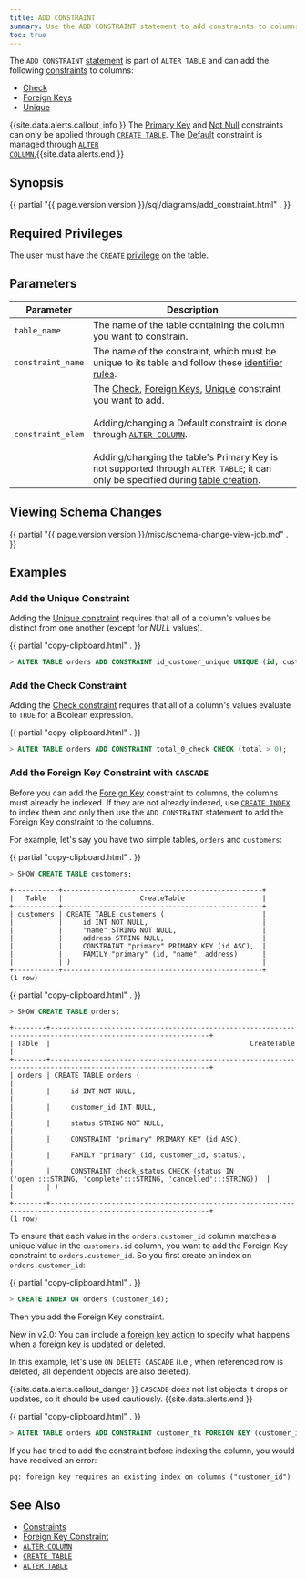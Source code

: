 ```yaml
---
title: ADD CONSTRAINT
summary: Use the ADD CONSTRAINT statement to add constraints to columns.
toc: true
---
```


The `ADD CONSTRAINT` [statement](sql-statements.html) is part of `ALTER TABLE` and can add the following [constraints](constraints.html) to columns:

- [Check](check.html)
- [Foreign Keys](foreign-key.html)
- [Unique](unique.html)

{{site.data.alerts.callout_info }}
The <a href="primary-key.html">Primary Key</a> and <a href="not-null.html">Not Null</a> constraints can only be applied through <a href="create-table.html"><code>CREATE TABLE</code></a>. The <a href="default-value.html">Default</a> constraint is managed through <a href="alter-column.html"><code>ALTER COLUMN</code>.</a>{{site.data.alerts.end }}


## Synopsis

<div>
  {{ partial "{{ page.version.version }}/sql/diagrams/add_constraint.html" . }}
</div>

## Required Privileges

The user must have the `CREATE` [privilege](privileges.html) on the table.

## Parameters

| Parameter | Description |
|-----------|-------------|
| `table_name` | The name of the table containing the column you want to constrain. |
| `constraint_name` | The name of the constraint, which must be unique to its table and follow these [identifier rules](keywords-and-identifiers.html#identifiers). |
| `constraint_elem` | The [Check](check.html), [Foreign Keys](foreign-key.html), [Unique](unique.html) constraint you want to add. <br/><br/>Adding/changing a Default constraint is done through [`ALTER COLUMN`](alter-column.html). <br/><br/>Adding/changing the table's Primary Key is not supported through `ALTER TABLE`; it can only be specified during [table creation](create-table.html#create-a-table-primary-key-defined). |

## Viewing Schema Changes

{{ partial "{{ page.version.version }}/misc/schema-change-view-job.md" . }}

## Examples

### Add the Unique Constraint

Adding the [Unique constraint](unique.html) requires that all of a column's values be distinct from one another (except for *NULL* values).

{{ partial "copy-clipboard.html" . }}
~~~ sql
> ALTER TABLE orders ADD CONSTRAINT id_customer_unique UNIQUE (id, customer);
~~~

### Add the Check Constraint

Adding the [Check constraint](check.html) requires that all of a column's values evaluate to `TRUE` for a Boolean expression.

{{ partial "copy-clipboard.html" . }}
~~~ sql
> ALTER TABLE orders ADD CONSTRAINT total_0_check CHECK (total > 0);
~~~

### Add the Foreign Key Constraint with `CASCADE`

Before you can add the [Foreign Key](foreign-key.html) constraint to columns, the columns must already be indexed. If they are not already indexed, use [`CREATE INDEX`](create-index.html) to index them and only then use the `ADD CONSTRAINT` statement to add the Foreign Key constraint to the columns.

For example, let's say you have two simple tables, `orders` and `customers`:

{{ partial "copy-clipboard.html" . }}
~~~ sql
> SHOW CREATE TABLE customers;
~~~

~~~
+-----------+-------------------------------------------------+
|   Table   |                   CreateTable                   |
+-----------+-------------------------------------------------+
| customers | CREATE TABLE customers (                        |
|           |     id INT NOT NULL,                            |
|           |     "name" STRING NOT NULL,                     |
|           |     address STRING NULL,                        |
|           |     CONSTRAINT "primary" PRIMARY KEY (id ASC),  |
|           |     FAMILY "primary" (id, "name", address)      |
|           | )                                               |
+-----------+-------------------------------------------------+
(1 row)
~~~

{{ partial "copy-clipboard.html" . }}
~~~ sql
> SHOW CREATE TABLE orders;
~~~

~~~
+--------+-------------------------------------------------------------------------------------------------------------+
| Table  |                                                 CreateTable                                                 |
+--------+-------------------------------------------------------------------------------------------------------------+
| orders | CREATE TABLE orders (                                                                                       |
|        |     id INT NOT NULL,                                                                                        |
|        |     customer_id INT NULL,                                                                                   |
|        |     status STRING NOT NULL,                                                                                 |
|        |     CONSTRAINT "primary" PRIMARY KEY (id ASC),                                                              |
|        |     FAMILY "primary" (id, customer_id, status),                                                             |
|        |     CONSTRAINT check_status CHECK (status IN ('open':::STRING, 'complete':::STRING, 'cancelled':::STRING))  |
|        | )                                                                                                           |
+--------+-------------------------------------------------------------------------------------------------------------+
(1 row)
~~~

To ensure that each value in the `orders.customer_id` column matches a unique value in the `customers.id` column, you want to add the Foreign Key constraint to `orders.customer_id`. So you first create an index on `orders.customer_id`:

{{ partial "copy-clipboard.html" . }}
~~~ sql
> CREATE INDEX ON orders (customer_id);
~~~

Then you add the Foreign Key constraint.

<span class="version-tag">New in v2.0:</span> You can include a [foreign key action](foreign-key.html#foreign-key-actions-new-in-v2-0) to specify what happens when a foreign key is updated or deleted.

In this example, let's use `ON DELETE CASCADE` (i.e., when referenced row is deleted, all dependent objects are also deleted).

{{site.data.alerts.callout_danger }}
`CASCADE` does not list objects it drops or updates, so it should be used cautiously.
{{site.data.alerts.end }}

{{ partial "copy-clipboard.html" . }}
~~~ sql
> ALTER TABLE orders ADD CONSTRAINT customer_fk FOREIGN KEY (customer_id) REFERENCES customers (id) ON DELETE CASCADE;
~~~

If you had tried to add the constraint before indexing the column, you would have received an error:

~~~
pq: foreign key requires an existing index on columns ("customer_id")
~~~

## See Also

- [Constraints](constraints.html)
- [Foreign Key Constraint](foreign-key.html)
- [`ALTER COLUMN`](alter-column.html)
- [`CREATE TABLE`](create-table.html)
- [`ALTER TABLE`](alter-table.html)
